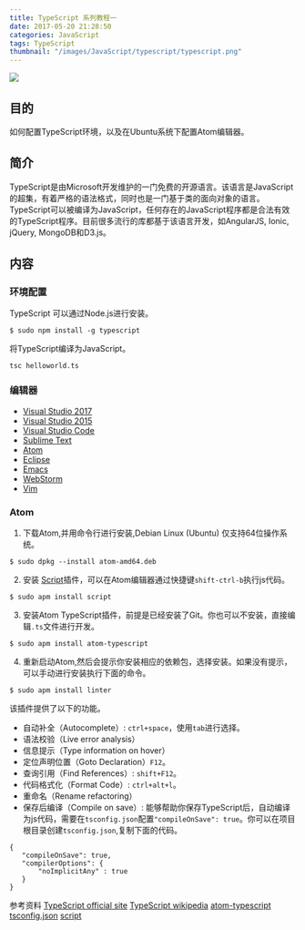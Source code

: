 ```yaml
---
title: TypeScript 系列教程一
date: 2017-05-20 21:28:50
categories: JavaScript
tags: TypeScript
thumbnail: "/images/JavaScript/typescript/typescript.png"
---
```

![](/images/JavaScript/typescript/typescript.png)

## 目的
如何配置TypeScript环境，以及在Ubuntu系统下配置Atom编辑器。

<!--more-->

## 简介
TypeScript是由Microsoft开发维护的一门免费的开源语言。该语言是JavaScript的超集，有着严格的语法格式，同时也是一门基于类的面向对象的语言。TypeScript可以被编译为JavaScript，任何存在的JavaScript程序都是合法有效的TypeScript程序。目前很多流行的库都基于该语言开发，如AngularJS, Ionic, jQuery, MongoDB和D3.js。

## 内容
### 环境配置
TypeScript 可以通过Node.js进行安装。
```
$ sudo npm install -g typescript
```
将TypeScript编译为JavaScript。
```
tsc helloworld.ts
```
### 编辑器
+ [Visual Studio 2017](https://blogs.msdn.microsoft.com/typescript/2017/03/27/typescripts-new-release-cadence/)
+ [Visual Studio 2015](https://www.microsoft.com/en-us/download/details.aspx?id=48593)
+ [Visual Studio Code](https://code.visualstudio.com/)
+ [Sublime Text](https://github.com/Microsoft/TypeScript-Sublime-Plugin)
+ [Atom](https://atom.io/packages/atom-typescript)
+ [Eclipse](https://github.com/palantir/eclipse-typescript)
+ [Emacs](https://github.com/ananthakumaran/tide)
+ [WebStorm](https://www.jetbrains.com/webstorm/)
+ [Vim](https://github.com/Microsoft/TypeScript/wiki/TypeScript-Editor-Support#vim)

### Atom
1. 下载Atom,并用命令行进行安装,Debian Linux (Ubuntu) 仅支持64位操作系统。
```
$ sudo dpkg --install atom-amd64.deb
```
2. 安装 [Script](https://atom.io/packages/script)插件，可以在Atom编辑器通过快捷键`shift-ctrl-b`执行js代码。
```
$ sudo apm install script
```
3. 安装Atom TypeScript插件，前提是已经安装了Git。你也可以不安装，直接编辑`.ts`文件进行开发。
```
$ sudo apm install atom-typescript
```
4. 重新启动Atom,然后会提示你安装相应的依赖包，选择安装。如果没有提示，可以手动进行安装执行下面的命令。
```
$ sudo apm install linter
```
该插件提供了以下的功能。
+ 自动补全（Autocomplete）: `ctrl+space`，使用`tab`进行选择。
+ 语法校验（Live error analysis）
+ 信息提示（Type information on hover）
+ 定位声明位置（Goto Declaration）`F12`。
+ 查询引用（Find References）: `shift+F12`。
+ 代码格式化（Format Code）: `ctrl+alt+l`。
+ 重命名（Rename refactoring）
+ 保存后编译（Compile on save）: 能够帮助你保存TypeScript后，自动编译为js代码，需要在`tsconfig.json`配置`"compileOnSave": true`。你可以在项目根目录创建`tsconfig.json`,复制下面的代码。
```
{
   "compileOnSave": true,
   "compilerOptions": {
       "noImplicitAny" : true
   }
}
```

参考资料
[TypeScript official site](http://www.typescriptlang.org/)
[TypeScript wikipedia](https://en.wikipedia.org/wiki/TypeScript)
[atom-typescript](https://atom.io/packages/atom-typescript)
[tsconfig.json](http://www.typescriptlang.org/docs/handbook/tsconfig-json.html)
[script](https://atom.io/packages/script)
